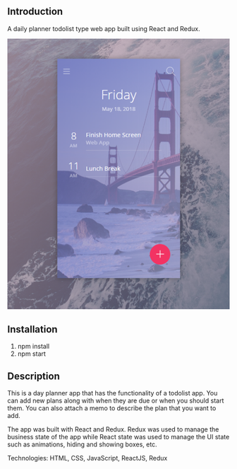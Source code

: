 ## Introduction
A daily planner todolist type web app built using React and Redux.

![alt text](./Screenshot.png "Day Planner Web App")

## Installation
1. npm install
2. npm start

## Description
This is a day planner app that has the functionality of a todolist app. You can add new plans along with when they are due or when you should start them. You can also attach a memo to describe the plan that you want to add.

The app was built with React and Redux. Redux was used to manage the business state of the app while React state was used to manage the UI state such as animations, hiding and showing boxes, etc.

Technologies: HTML, CSS, JavaScript, ReactJS, Redux